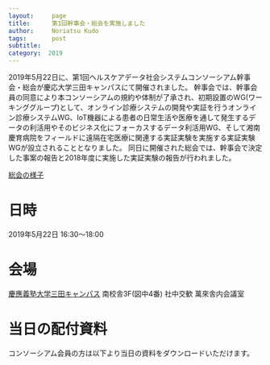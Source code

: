 ```yaml
---
layout:     page
title:      第1回幹事会・総会を実施しました
author:     Noriatsu Kudo
tags: 		post 
subtitle:  	
category:  2019
---
```

<!-- Start Writing Below in Markdown -->
2019年5月22日に、第1回ヘルスケアデータ社会システムコンソーシアム幹事会・総会が慶応大学三田キャンパスにて開催されました。
幹事会では、幹事会員の同意により本コンソーシアムの規約や体制が了承され、初期設置のWG(ワーキンググループ)として、オンライン診療システムの開発や実証を行うオンライン診療システムWG、IoT機器による患者の日常生活や医療を通して発生するデータの利活用やそのビジネス化にフォーカスするデータ利活用WG、そして湘南慶育病院をフィールドに遠隔在宅医療に関連する実証実験を実施する実証実験WGが設立されることとなりました。
同日に開催された総会では、幹事会で決定した事案の報告と2018年度に実施した実証実験の報告が行われました。

[総会の様子](https://www.keio.ac.jp/ja/maps/mita.html)

# 日時
2019年5月22日 16:30～18:00

# 会場
[慶應義塾大学三田キャンパス](https://www.keio.ac.jp/ja/maps/mita.html) 南校舎3F(図中4番)
社中交歓 萬來舎内会議室

# 当日の配付資料
コンソーシアム会員の方は以下より当日の資料をダウンロードいただけます。

